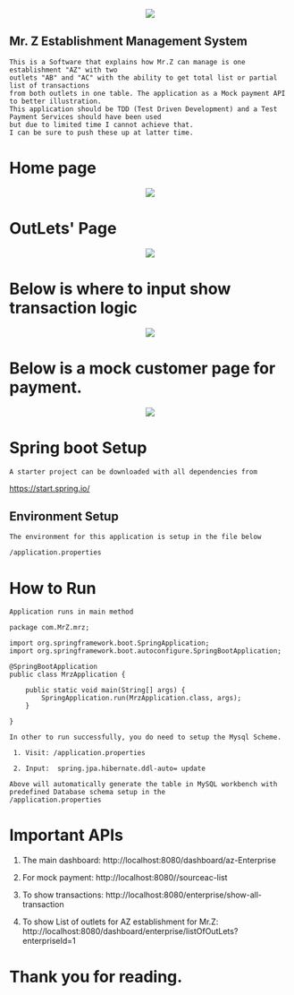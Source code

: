 <p align="center">
  <a href="https://cdn1.bbcode0.com/" target="blank"><img src="https://cdn1.bbcode0.com/uploads/2021/1/23/1fbb7da7f53bd0dcb75962160055f291-full.png"/></a>
</p>

## Mr. Z Establishment Management System
```$xslt
This is a Software that explains how Mr.Z can manage is one establishment "AZ" with two 
outlets "AB" and "AC" with the ability to get total list or partial list of transactions
from both outlets in one table. The application as a Mock payment API to better illustration.
This application should be TDD (Test Driven Development) and a Test Payment Services should have been used 
but due to limited time I cannot achieve that.
I can be sure to push these up at latter time. 

```

# Home page
<p align="center">
  <a href="https://cdn1.bbcode0.com/" target="blank"><img src="https://cdn1.bbcode0.com/uploads/2021/1/23/9913150f2d6fa2732f6f543acc76ef51-full.png"/></a>
</p>

# OutLets' Page
<p align="center">
  <a href="https://cdn1.bbcode0.com/" target="blank"><img src="https://cdn1.bbcode0.com/uploads/2021/1/23/ae10cbfd4fb0b2bcc09abfc7bb0e760c-full.png"/></a>
</p>

# Below is where to input show transaction logic
<p align="center">
  <a href="https://cdn1.bbcode0.com/" target="blank"><img src="https://cdn1.bbcode0.com/uploads/2021/1/23/eb936b6572a6500b9df48cc5c371e9e9-full.png"/></a>
</p>

# Below is a mock customer page for payment.
<p align="center">
  <a href="https://cdn1.bbcode0.com/" target="blank"><img src="https://cdn1.bbcode0.com/uploads/2021/1/23/f4d2b628ad6e14934f73d0c21133ec7c-full.png"/></a>
</p>


# Spring boot Setup
```$xslt
A starter project can be downloaded with all dependencies from
```
https://start.spring.io/


## Environment Setup
```$xslt
The environment for this application is setup in the file below

/application.properties 

```

# How to Run
```$xslt
Application runs in main method
```

```$xslt
package com.MrZ.mrz;

import org.springframework.boot.SpringApplication;
import org.springframework.boot.autoconfigure.SpringBootApplication;

@SpringBootApplication
public class MrzApplication {

	public static void main(String[] args) {
		SpringApplication.run(MrzApplication.class, args);
	}

}
```


```$xslt
In other to run successfully, you do need to setup the Mysql Scheme.

 1. Visit: /application.properties 
    
 2. Input:  spring.jpa.hibernate.ddl-auto= update
 
Above will automatically generate the table in MySQL workbench with predefined Database schema setup in the 
/application.properties

```

# Important APIs

1. The main dashboard: http://localhost:8080/dashboard/az-Enterprise

2. For mock payment:  http://localhost:8080//sourceac-list

3. To show transactions: http://localhost:8080/enterprise/show-all-transaction

4. To show List of outlets for AZ establishment for Mr.Z: http://localhost:8080/dashboard/enterprise/listOfOutLets?enterpriseId=1

# Thank you for reading.




